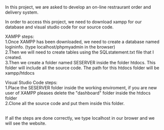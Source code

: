 In this project, we are asked to develop an on-line restraurant order and delivery system.


In order to access this project, we need to download xampp for our database and visual studio code for our source code.
<br>

XAMPP steps:<br>1.Once XAMPP has been downloaded, we need to create a database named logininfo. (type localhost/phpmyadmin in the browser)
<br>2.Then we will need to create tables using the SQLstatement.txt file that I created.
<br>3.Then we create a folder named SESERVER inside the folder htdocs. This folder will include all the source code. The path for this htdocs folder will be xampp/htdocs



Visual Studio Code steps:
<br>
1.Place the SESERVER folder inside the working enviroment, if you are new user of XAMPP pleases delete the "dashboard"
folder inside the htdocs folder
<br>
2.Clone all the source code and put them inside this folder.


<br>
If all the steps are done correctly, we type localhost in our brower and we will see the website.



